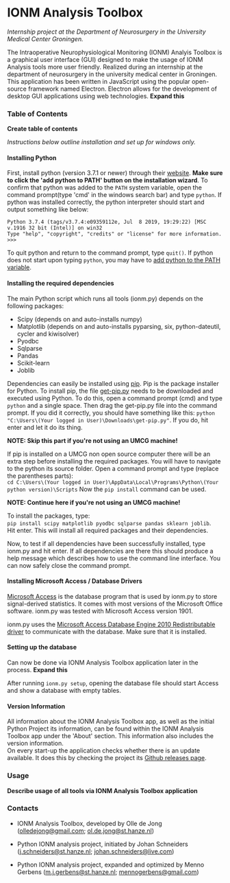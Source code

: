 # IONM Analysis Toolbox #
*Internship project at the Department of Neurosurgery in the University Medical Center Groningen.*

The Intraoperative Neurophysiological Monitoring (IONM) Analyis Toolbox is a graphical user interface (GUI) designed to make the usage of IONM Analysis tools more user friendly. Realized during an internship at the department of neurosurgery in the university medical center in Groningen. This application has been written in JavaScript using the popular open-source framework named Electron. Electron allows for the development of desktop GUI applications using web technologies.
**Expand this**

### Table of Contents ###

**Create table of contents**

*Instructions below outline installation and set up for windows only.*

#### Installing Python ####
First, install python (version 3.7.1 or newer) through their [website](https://www.python.org). **Make sure to click the 
'add python to PATH' button on the installation wizard**. To confirm that python was added to the `PATH` system variable,
open the command prompt(type 'cmd' in the windows search bar) and type `python`. If python was installed 
correctly, the python interpreter should start and output something like below:

```
Python 3.7.4 (tags/v3.7.4:e09359112e, Jul  8 2019, 19:29:22) [MSC v.1916 32 bit (Intel)] on win32
Type "help", "copyright", "credits" or "license" for more information.
>>>
```

To quit python and return to the command prompt, type `quit()`.
If python does not start upon typing `python`, you may have to [add python to the PATH variable](https://geek-university.com/python/add-python-to-the-windows-path/).

#### Installing the required dependencies ####
The main Python script which runs all tools (ionm.py) depends on the following packages:
- Scipy (depends on and auto-installs numpy)
- Matplotlib (depends on and auto-installs pyparsing, six, python-dateutil, cycler and kiwisolver)
- Pyodbc
- Sqlparse
- Pandas
- Scikit-learn
- Joblib

Dependencies can easily be installed using [pip](https://pypi.org/project/pip/). Pip is the package installer for Python. To install pip, the file [get-pip.py](https://bootstrap.pypa.io/get-pip.py) needs to be downloaded and executed using Python. To do this, open a command prompt (cmd) and type `python` and a single space. Then drag the get-pip.py file into the command prompt. If you did it correctly, you should have something like this: 
`python "C:\Users\(Your logged in User)\Downloads\get-pip.py"`. 
If you do, hit enter and let it do its thing.

**NOTE: Skip this part if you're not using an UMCG machine!** 

If pip is installed on a UMCG non open source computer there will be an extra step before installing the required packages. You will have to navigate to the python its source folder. Open a command prompt and type (replace the parentheses parts):  
`cd C:\Users\(Your logged in User)\AppData\Local\Programs\Python\(Your python version)\Scripts`
Now the `pip install` command can be used.

**NOTE: Continue here if you're not using an UMCG machine!** 

To install the packages, type:  
`pip install scipy matplotlib pyodbc sqlparse pandas sklearn joblib`.  
Hit enter. This will install all required packages and their dependencies.

Now, to test if all dependencies have been successfully installed, type ionm.py and hit enter. If all dependencies are there this should produce a help message which describes how to use the command line interface. You can now safely close the command prompt.

#### Installing Microsoft Access / Database Drivers #### 
[Microsoft Access](https://products.office.com/nl-nl/access?rtc=1) is the database program that is used by ionm.py to store signal-derived statistics.
It comes with most versions of the Microsoft Office software. ionm.py was tested with Microsoft Access version 1901.

ionm.py uses the [Microsoft Access Database Engine 2010 Redistributable driver](https://www.microsoft.com/en-US/download/details.aspx?id=13255)
to communicate with the database. Make sure that it is installed.

#### Setting up the database ####
Can now be done via IONM Analysis Toolbox application later in the process.
**Expand this**

After running `ionm.py setup`, opening the database file should start Access and show a database with empty tables.

#### Version Information ####

All information about the IONM Analysis Toolbox app, as well as the initial Python Project its information, can be found within the IONM Analysis Toolbox app under the 'About' section. This information also includes the version information.  
On every start-up the application checks whether there is an update available. It does this by checking the project its [Github releases page](https://github.com/olledejong/IONM-Analysis-Toolbox/releases).

### Usage ###

**Describe usage of all tools via IONM Analysis Toolbox application**

### Contacts ###

- IONM Analysis Toolbox, developed by Olle de Jong (olledejong@gmail.com; ol.de.jong@st.hanze.nl)

- Python IONM analysis project, initiated by Johan Schneiders (j.schneiders@st.hanze.nl; johan.schneiders@live.com)

- Python IONM analysis project, expanded and optimized by Menno Gerbens (m.j.gerbens@st.hanze.nl; mennogerbens@gmail.com)
